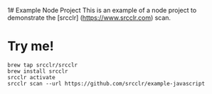 1# Example Node Project
This is an example of a node project to demonstrate the [srcclr] (https://www.srcclr.com) scan.

# Try me!

```
brew tap srcclr/srcclr
brew install srcclr
srcclr activate
srcclr scan --url https://github.com/srcclr/example-javascript
```
